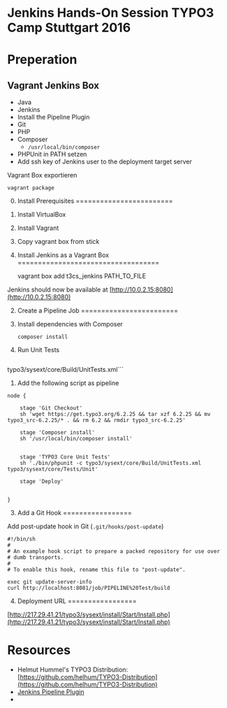 Jenkins Hands-On Session TYPO3 Camp Stuttgart 2016
==================================================

Preperation
===========

Vagrant Jenkins Box
-------------------

* Java
* Jenkins
* Install the Pipeline Plugin
* Git
* PHP
* Composer
  * `/usr/local/bin/composer`
* PHPUnit in PATH setzen
* Add ssh key of Jenkins user to the deployment target server

Vagrant Box exportieren

    vagrant package

0. Install Prerequisites
========================

1. Install VirtualBox
1. Install Vagrant
1. Copy vagrant box from stick



1. Install Jenkins as a Vagrant Box
===================================

    vagrant box add t3cs_jenkins PATH_TO_FILE

Jenkins should now be available at
[http://10.0.2.15:8080](http://10.0.2.15:8080)



2. Create a Pipeline Job
========================

1. Install dependencies with Composer

   ```composer install```

1. Run Unit Tests

    ```phpunit -d memory_limit=-1 -c
typo3/sysext/core/Build/UnitTests.xml```

1. Add the following script as pipeline

```
node {

    stage 'Git Checkout'
    sh 'wget https://get.typo3.org/6.2.25 && tar xzf 6.2.25 && mv typo3_src-6.2.25/* . && rm 6.2 && rmdir typo3_src-6.2.25' 

    stage 'Composer install'
    sh '/usr/local/bin/composer install'


    stage 'TYPO3 Core Unit Tests'
    sh './bin/phpunit -c typo3/sysext/core/Build/UnitTests.xml typo3/sysext/core/Tests/Unit'

    stage 'Deploy'
    
    
}
```

3. Add a Git Hook
=================

Add post-update hook in Git (`.git/hooks/post-update`) 

```
#!/bin/sh
#
# An example hook script to prepare a packed repository for use over
# dumb transports.
#
# To enable this hook, rename this file to "post-update".

exec git update-server-info
curl http://localhost:8081/job/PIPELINE%20Test/build
```


4. Deployment URL
=================

[http://217.29.41.21/typo3/sysext/install/Start/Install.php](http://217.29.41.21/typo3/sysext/install/Start/Install.php)

Resources
=========

* Helmut Hummel's TYPO3 Distribution: [https://github.com/helhum/TYPO3-Distribution](https://github.com/helhum/TYPO3-Distribution)
* [Jenkins Pipeline Plugin](https://github.com/jenkinsci/pipeline-plugin/blob/master/README.md#introduction)
* 
